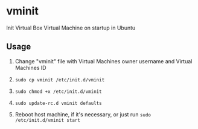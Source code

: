 # vminit
Init Virtual Box Virtual Machine on startup in Ubuntu

## Usage

1) Change "vminit" file with Virtual Machines owner username and Virtual Machines ID

2) `sudo cp vminit /etc/init.d/vminit`

3) `sudo chmod +x /etc/init.d/vminit`

4) `sudo update-rc.d vminit defaults`

5) Reboot host machine, if it's necessary, or just run `sudo /etc/init.d/vminit start`
